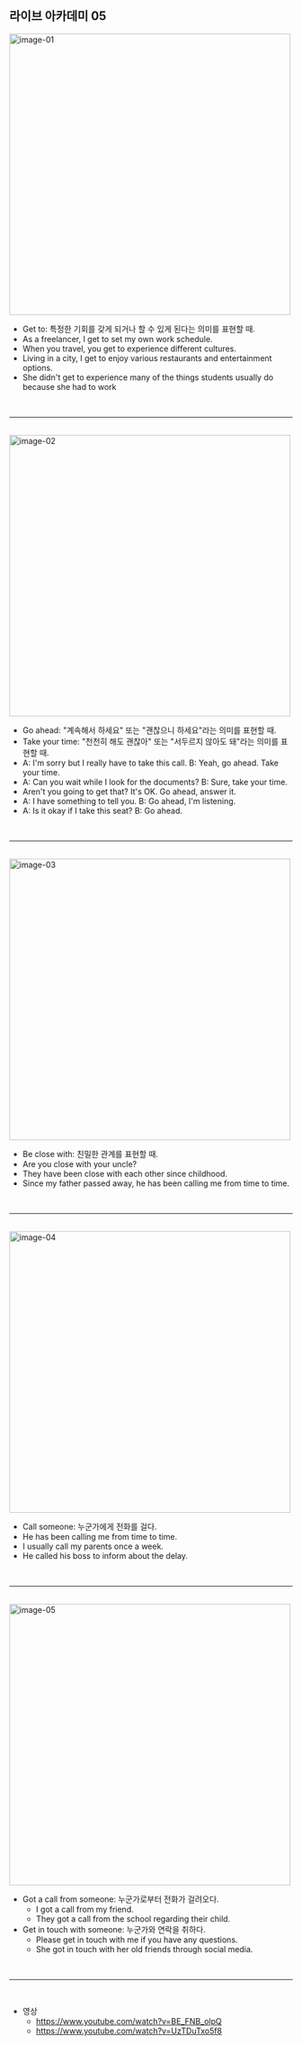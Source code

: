 ## 라이브 아카데미 05

<img src="./images/05/image-01.png" width=500 alt="image-01" />

- Get to: 특정한 기회를 갖게 되거나 할 수 있게 된다는 의미를 표현할 때.
- As a freelancer, I get to set my own work schedule.
- When you travel, you get to experience different cultures.
- Living in a city, I get to enjoy various restaurants and entertainment options.
- She didn't get to experience many of the things students usually do because she had to work

<br />

---

<br />

<img src="./images/05/image-02.png" width=500 alt="image-02" />

- Go ahead: "계속해서 하세요" 또는 "괜찮으니 하세요"라는 의미를 표현할 때.
- Take your time: "천천히 해도 괜찮아" 또는 "서두르지 않아도 돼"라는 의미를 표현할 때.
- A: I'm sorry but I really have to take this call. B: Yeah, go ahead. Take your time.
- A: Can you wait while I look for the documents? B: Sure, take your time.
- Aren't you going to get that? It's OK. Go ahead, answer it.
- A: I have something to tell you. B: Go ahead, I'm listening.
- A: Is it okay if I take this seat? B: Go ahead.

<br />

---

<br />

<img src="./images/05/image-03.png" width=500 alt="image-03" />

- Be close with: 친밀한 관계를 표현할 때.
- Are you close with your uncle?
- They have been close with each other since childhood.
- Since my father passed away, he has been calling me from time to time.

<br />

---

<br />

<img src="./images/05/image-04.png" width=500 alt="image-04" />

- Call someone: 누군가에게 전화를 걸다.
- He has been calling me from time to time.
- I usually call my parents once a week.
- He called his boss to inform about the delay.

<br />

---

<br />

<img src="./images/05/image-05.png" width=500 alt="image-05" />

- Got a call from someone: 누군가로부터 전화가 걸려오다.
  - I got a call from my friend.
  - They got a call from the school regarding their child.
- Get in touch with someone: 누군가와 연락을 취하다.
  - Please get in touch with me if you have any questions.
  - She got in touch with her old friends through social media.

<br />

---

<br />

- 영상
  - https://www.youtube.com/watch?v=BE_FNB_olpQ
  - https://www.youtube.com/watch?v=UzTDuTxo5f8
